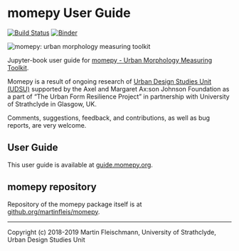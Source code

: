 # momepy User Guide
[![Build Status](https://travis-ci.org/martinfleis/momepy-guide.svg?branch=master)](https://travis-ci.org/martinfleis/momepy-guide)
[![Binder](https://mybinder.org/badge_logo.svg)](https://mybinder.org/v2/gh/martinfleis/momepy-guide/master?filepath=content)

![momepy: urban morphology measuring toolkit](https://raw.githubusercontent.com/martinfleis/momepy/master/docs/logo.png)

Jupyter-book user guide for [momepy - Urban Morphology Measuring Toolkit](http://momepy.org).

Momepy is a result of ongoing research of [Urban Design Studies Unit (UDSU)](http://udsu-strath.com) supported by the Axel and Margaret Ax:son Johnson Foundation as a part of “The Urban Form Resilience Project” in partnership with University of Strathclyde in Glasgow, UK.

Comments, suggestions, feedback, and contributions, as well as bug reports, are very welcome.

## User Guide
This user guide is available at [guide.momepy.org](https://guide.momepy.org/).

## momepy repository
Repository of the momepy package itself is at [github.org/martinfleis/momepy](https://github.org/martinfleis/momepy).

---
Copyright (c) 2018-2019 Martin Fleischmann, University of Strathclyde, Urban Design Studies Unit
